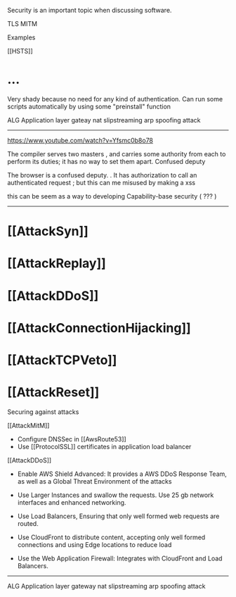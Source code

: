 Security is an important topic when discussing software.

TLS
MITM

Examples

[[HSTS]]

# ...

Very shady because no need for any kind of authentication. Can run some scripts automatically by using some "preinstall" function

ALG Application layer gateay
nat slipstreaming
arp spoofing attack

___

<https://www.youtube.com/watch?v=Yfsmc0b8o78>

The compiler serves two masters , and carries some authority from each to perform its duties; it has no way to set them apart.
Confused deputy

The browser is a confused deputy.
. It  has authorization to call an authenticated request ; but this can me misused by making a xss

this can be seem as a way to developing Capability-base security ( ??? )

___

# [[AttackSyn]]

# [[AttackReplay]]

# [[AttackDDoS]]

# [[AttackConnectionHijacking]]

# [[AttackTCPVeto]]

# [[AttackReset]]

Securing against attacks

[[AttackMitM]]

- Configure DNSSec in [[AwsRoute53]]
- Use [[ProtocolSSL]] certificates in application load balancer

[[AttackDDoS]]

- Enable AWS Shield Advanced: It provides a AWS DDoS Response Team, as well as a Global Threat Environment of the attacks

- Use Larger Instances and swallow the requests. Use 25 gb network interfaces and enhanced networking.

- Use Load Balancers, Ensuring that only well formed web requests are routed.

- Use CloudFront to distribute content, accepting only  well formed connections and using Edge locations to reduce load

- Use the Web Application Firewall: Integrates with CloudFront and Load Balancers.

___

ALG Application layer gateway
nat slipstreaming
arp spoofing attack
